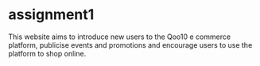 # assignment1
This website aims to introduce new users to the Qoo10 e commerce platform, publicise events and promotions and encourage users to use the platform to shop online.
